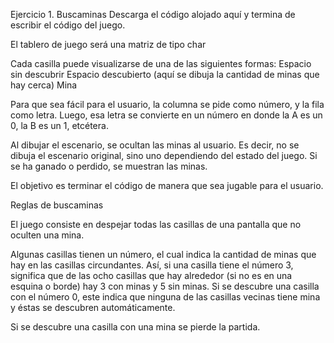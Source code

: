 Ejercicio 1. Buscaminas
Descarga el código alojado aquí y termina de escribir el código del juego.

El tablero de juego será una matriz de tipo char

Cada casilla puede visualizarse de una de las siguientes formas:
Espacio sin descubrir
Espacio descubierto (aquí se dibuja la cantidad de minas que hay cerca)
Mina

Para que sea fácil para el usuario, la columna se pide como número, y la fila como letra. Luego, esa letra se convierte en un número en donde la A es un 0, la B es un 1, etcétera.

Al dibujar el escenario, se ocultan las minas al usuario. Es decir, no se dibuja el escenario original, sino uno dependiendo del estado del juego. Si se ha ganado o perdido, se muestran las minas.

El objetivo es terminar el código de manera que sea jugable para el usuario.

Reglas de buscaminas

El juego consiste en despejar todas las casillas de una pantalla que no oculten una mina.

Algunas casillas tienen un número, el cual indica la cantidad de minas que hay en las casillas circundantes. Así, si una casilla tiene el número 3, significa que de las ocho casillas que hay alrededor (si no es en una esquina o borde) hay 3 con minas y 5 sin minas. 
Si se descubre una casilla con el número 0, este indica que ninguna de las casillas vecinas tiene mina y éstas se descubren automáticamente.

Si se descubre una casilla con una mina se pierde la partida.

